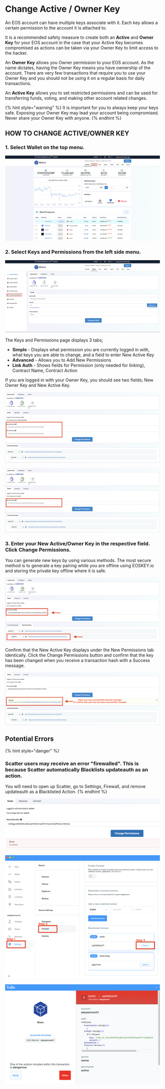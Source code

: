 # Change Active / Owner Key

An EOS account can have multiple keys associate with it. Each key allows a certain permission to the account it is attached to.

It is a recommended safety measure to create both an **Active** and **Owner Key** for your EOS account in the case that your Active Key becomes compromised as actions can be taken via your Owner Key to limit access to the hacker.

An **Owner Key** allows you Owner permission to your EOS account. As the name dictates, having the Owner Key means you have ownership of the account. There are very few transactions that require you to use your Owner Key and you should not be using it on a regular basis for daily transactions.

An **Active Key** allows you to set restricted permissions and can be used for transferring funds, voting, and making other account related changes.&#x20;

{% hint style="warning" %}
It is important for you to always keep your keys safe. Exposing your Owner Key may lead your account being compromised. Never share your Owner Key with anyone.
{% endhint %}

## HOW TO CHANGE ACTIVE/OWNER KEY

### 1. Select **Wallet** on the top menu.

![](<../../.gitbook/assets/image (206).png>)

### 2. Select Keys and Permissions from the left side menu.

![](<../../.gitbook/assets/image (60).png>)

The Keys and Permissions page displays 3 tabs;

* **Simple** - Displays what permission you are currently logged in with, what keys you are able to change, and a field to enter New Active Key
* **Advanced** - Allows you to Add New Permissions
* **Link Auth** - Shows fields for Permission (only needed for linking), Contract Name, Contract Action

If you are logged in with your Owner Key, you should see two fields; New Owner Key and New Active Key.

![When you are logged in with your Owner Key](<../../.gitbook/assets/image (7).png>)

![When you are logged in with your Active Key](<../../.gitbook/assets/image (174).png>)

### 3. Enter your New Active/Owner Key in the respective field. Click Change Permissions.

You can generate new keys by using various methods. The most secure method is to generate a key pairing while you are offline using EOSKEY.io and storing the private key offline where it is safe.

![](<../../.gitbook/assets/image (65).png>)

Confirm that the New Active Key displays under the New Permissions tab identically. Click the Change Permissions button and confirm that the key has been changed when you receive a transaction hash with a Success message.

![](<../../.gitbook/assets/image (234).png>)

## Potential Errors

{% hint style="danger" %}
### Scatter users may receive an error "firewalled". This is because Scatter automatically Blacklists updateauth as an action.

You will need to open up Scatter, go to Settings, Firewall, and remove updateauth as a Blacklisted Action.
{% endhint %}

![](<../../.gitbook/assets/image (64).png>)

![](<../../.gitbook/assets/image (118).png>)



![](<../../.gitbook/assets/image (225).png>)



